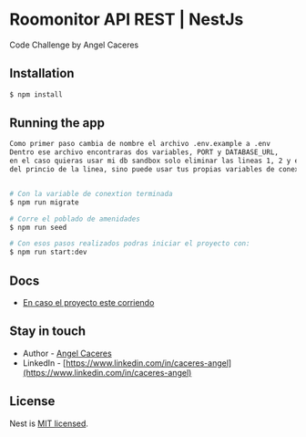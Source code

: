 # Roomonitor API REST | NestJs

Code Challenge by Angel Caceres

## Installation

```bash
$ npm install
```

## Running the app

```bash
Como primer paso cambia de nombre el archivo .env.example a .env
Dentro ese archivo encontraras dos variables, PORT y DATABASE_URL,
en el caso quieras usar mi db sandbox solo eliminar las lineas 1, 2 y elimina el #
del princio de la linea, sino puede usar tus propias variables de conexion.


# Con la variable de conextion terminada
$ npm run migrate

# Corre el poblado de amenidades
$ npm run seed

# Con esos pasos realizados podras iniciar el proyecto con:
$ npm run start:dev
```

## Docs

- [En caso el proyecto este corriendo](http:localhost:3000)

## Stay in touch

- Author - [Angel Caceres](https://github.com/caceres97)
- LinkedIn - [https://www.linkedin.com/in/caceres-angel](https://www.linkedin.com/in/caceres-angel)

## License

Nest is [MIT licensed](LICENSE).
